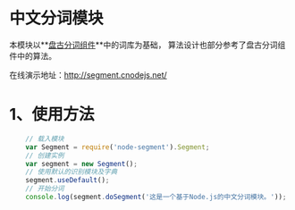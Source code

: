# 中文分词模块

本模块以**[盘古分词组件](http://pangusegment.codeplex.com/)**中的词库为基础，
算法设计也部分参考了盘古分词组件中的算法。

在线演示地址：<http://segment.cnodejs.net/>

1、使用方法
========================

```javascript
	// 载入模块
	var Segment = require('node-segment').Segment;
	// 创建实例
	var segment = new Segment();
	// 使用默认的识别模块及字典
	segment.useDefault();
	// 开始分词
	console.log(segment.doSegment('这是一个基于Node.js的中文分词模块。'));
```
